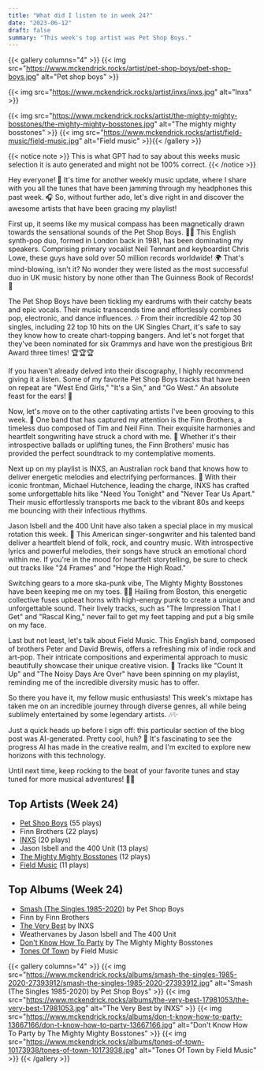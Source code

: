 ```yaml
---
title: "What did I listen to in week 24?"
date: "2023-06-12"
draft: false
summary: "This week's top artist was Pet Shop Boys."
---
```


{{< gallery columns="4" >}}
{{< img src="https://www.mckendrick.rocks/artist/pet-shop-boys/pet-shop-boys.jpg" alt="Pet shop boys" >}}

{{< img src="https://www.mckendrick.rocks/artist/inxs/inxs.jpg" alt="Inxs" >}}

{{< img src="https://www.mckendrick.rocks/artist/the-mighty-mighty-bosstones/the-mighty-mighty-bosstones.jpg" alt="The mighty mighty bosstones" >}}
{{< img src="https://www.mckendrick.rocks/artist/field-music/field-music.jpg" alt="Field music" >}}{{< /gallery >}}

{{< notice note >}}
This is what GPT had to say about this weeks music selection it is auto generated and might not be 100% correct.
{{< /notice >}}

Hey everyone! 👋 It's time for another weekly music update, where I share with you all the tunes that have been jamming through my headphones this past week. 🎧 So, without further ado, let's dive right in and discover the awesome artists that have been gracing my playlist!

First up, it seems like my musical compass has been magnetically drawn towards the sensational sounds of the Pet Shop Boys. 🕺💃 This English synth-pop duo, formed in London back in 1981, has been dominating my speakers. Comprising primary vocalist Neil Tennant and keyboardist Chris Lowe, these guys have sold over 50 million records worldwide! 🌍 That's mind-blowing, isn't it? No wonder they were listed as the most successful duo in UK music history by none other than The Guinness Book of Records! 🥇

The Pet Shop Boys have been tickling my eardrums with their catchy beats and epic vocals. Their music transcends time and effortlessly combines pop, electronic, and dance influences. 🎶 From their incredible 42 top 30 singles, including 22 top 10 hits on the UK Singles Chart, it's safe to say they know how to create chart-topping bangers. And let's not forget that they've been nominated for six Grammys and have won the prestigious Brit Award three times! 🏆🏆🏆

If you haven't already delved into their discography, I highly recommend giving it a listen. Some of my favorite Pet Shop Boys tracks that have been on repeat are "West End Girls," "It's a Sin," and "Go West." An absolute feast for the ears! 🎉

Now, let's move on to the other captivating artists I've been grooving to this week. 🎵 One band that has captured my attention is the Finn Brothers, a timeless duo composed of Tim and Neil Finn. Their exquisite harmonies and heartfelt songwriting have struck a chord with me. 🎸 Whether it's their introspective ballads or uplifting tunes, the Finn Brothers' music has provided the perfect soundtrack to my contemplative moments.

Next up on my playlist is INXS, an Australian rock band that knows how to deliver energetic melodies and electrifying performances. 🎸 With their iconic frontman, Michael Hutchence, leading the charge, INXS has crafted some unforgettable hits like "Need You Tonight" and "Never Tear Us Apart." Their music effortlessly transports me back to the vibrant 80s and keeps me bouncing with their infectious rhythms.

Jason Isbell and the 400 Unit have also taken a special place in my musical rotation this week. 🌟 This American singer-songwriter and his talented band deliver a heartfelt blend of folk, rock, and country music. With introspective lyrics and powerful melodies, their songs have struck an emotional chord within me. If you're in the mood for heartfelt storytelling, be sure to check out tracks like "24 Frames" and "Hope the High Road."

Switching gears to a more ska-punk vibe, The Mighty Mighty Bosstones have been keeping me on my toes. 🎺🎷 Hailing from Boston, this energetic collective fuses upbeat horns with high-energy punk to create a unique and unforgettable sound. Their lively tracks, such as "The Impression That I Get" and "Rascal King," never fail to get my feet tapping and put a big smile on my face.

Last but not least, let's talk about Field Music. This English band, composed of brothers Peter and David Brewis, offers a refreshing mix of indie rock and art-pop. Their intricate compositions and experimental approach to music beautifully showcase their unique creative vision. 🎨 Tracks like "Count It Up" and "The Noisy Days Are Over" have been spinning on my playlist, reminding me of the incredible diversity music has to offer.

So there you have it, my fellow music enthusiasts! This week's mixtape has taken me on an incredible journey through diverse genres, all while being sublimely entertained by some legendary artists. 🎶✨

Just a quick heads up before I sign off: this particular section of the blog post was AI-generated. Pretty cool, huh? 🤖 It's fascinating to see the progress AI has made in the creative realm, and I'm excited to explore new horizons with this technology.

Until next time, keep rocking to the beat of your favorite tunes and stay tuned for more musical adventures! 🎵🎉

## Top Artists (Week 24)

- [Pet Shop Boys](https://www.mckendrick.rocks/artist/pet-shop-boys/) (55 plays)
- Finn Brothers (22 plays)
- [INXS](https://www.mckendrick.rocks/artist/inxs/) (20 plays)
- Jason Isbell and the 400 Unit (13 plays)
- [The Mighty Mighty Bosstones](https://www.mckendrick.rocks/artist/the-mighty-mighty-bosstones/) (12 plays)
- [Field Music](https://www.mckendrick.rocks/artist/field-music/) (11 plays)


## Top Albums (Week 24)

- [Smash (The Singles 1985-2020)](https://www.mckendrick.rocks/albums/smash-the-singles-1985-2020-27393912/) by Pet Shop Boys
- Finn by Finn Brothers
- [The Very Best](https://www.mckendrick.rocks/albums/the-very-best-17981053/) by INXS
- Weathervanes by Jason Isbell and The 400 Unit
- [Don't Know How To Party](https://www.mckendrick.rocks/albums/don-t-know-how-to-party-13667166/) by The Mighty Mighty Bosstones
- [Tones Of Town](https://www.mckendrick.rocks/albums/tones-of-town-10173938/) by Field Music


{{< gallery columns="4" >}}
{{< img src="https://www.mckendrick.rocks/albums/smash-the-singles-1985-2020-27393912/smash-the-singles-1985-2020-27393912.jpg" alt="Smash (The Singles 1985-2020) by Pet Shop Boys" >}}
{{< img src="https://www.mckendrick.rocks/albums/the-very-best-17981053/the-very-best-17981053.jpg" alt="The Very Best by INXS" >}}
{{< img src="https://www.mckendrick.rocks/albums/don-t-know-how-to-party-13667166/don-t-know-how-to-party-13667166.jpg" alt="Don't Know How To Party by The Mighty Mighty Bosstones" >}}
{{< img src="https://www.mckendrick.rocks/albums/tones-of-town-10173938/tones-of-town-10173938.jpg" alt="Tones Of Town by Field Music" >}}
{{< /gallery >}}